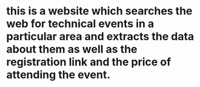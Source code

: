 # this is a website which searches the web for technical events in a particular area and extracts the data about them as well as the registration link and the price of attending the event.
